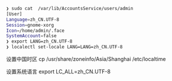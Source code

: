 ```bash
❯ sudo cat  /var/lib/AccountsService/users/admin
[User]
Language=zh_CN.UTF-8
Session=gnome-xorg
Icon=/home/admin/.face
SystemAccount=false
❯ export LANG=zh_CN.UTF-8
❯ localectl set-locale LANG=LANG=zh_CN.UTF-8
```
设置中国时区
cp /usr/share/zoneinfo/Asia/Shanghai /etc/localtime

设置系统语言
export LC_ALL=zh_CN.UTF-8